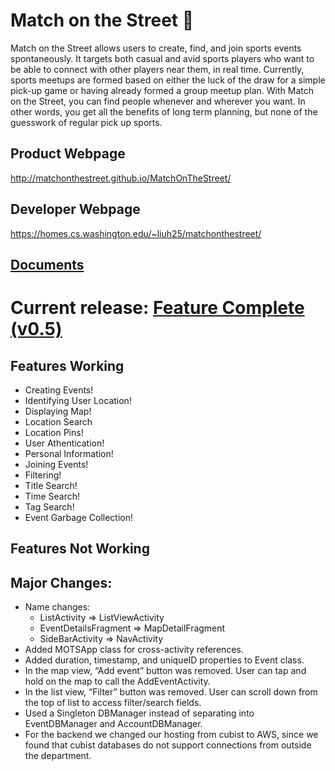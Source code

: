 # Match on the Street :football:
Match on the Street allows users to create, find, and join sports events spontaneously. It targets both casual and avid sports players who want to be able to connect with other players near them, in real time. Currently, sports meetups are formed based on either the luck of the draw for a simple pick-up game or having already formed a group meetup plan. With Match on the Street, you can find people whenever and wherever you want. In other words, you get all the benefits of long term planning, but none of the guesswork of regular pick up sports.

## Product Webpage
http://matchonthestreet.github.io/MatchOnTheStreet/

## Developer Webpage
https://homes.cs.washington.edu/~liuh25/matchonthestreet/

## [Documents](https://github.com/MatchOnTheStreet/Docs)

# Current release: [Feature Complete (v0.5)](https://github.com/MatchOnTheStreet/MatchOnTheStreet/releases/tag/v0.5)
## Features Working
* Creating Events!
* Identifying User Location!
* Displaying Map!
* Location Search
* Location Pins!
* User Athentication!
* Personal Information!
* Joining Events!
* Filtering!
* Title Search!
* Time Search!
* Tag Search!
* Event Garbage Collection!

## Features Not Working

## Major Changes:
* Name changes:
  * ListActivity ⇒  ListViewActivity
  * EventDetailsFragment ⇒ MapDetailFragment
  * SideBarActivity ⇒ NavActivity
* Added MOTSApp class for cross-activity references.
* Added duration, timestamp, and uniqueID properties to Event class.
* In the map view, “Add event” button was removed. User can tap and hold on the map to call the AddEventActivity.
* In the list view, “Filter” button was removed. User can scroll down from the top of list to access filter/search fields.
* Used a Singleton DBManager instead of separating into EventDBManager and AccountDBManager.
* For the backend we changed our hosting from cubist to AWS, since we found that cubist databases do not support connections from outside the department.

